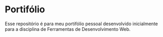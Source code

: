 # Portifólio

Esse repositório é para meu portifólio pessoal desenvolvido inicialmente para a disciplina de Ferramentas de Desenvolvimento Web.
